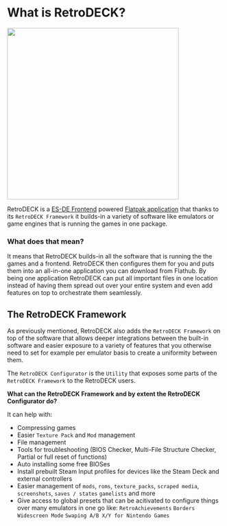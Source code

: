# What is RetroDECK?

<img src="../../wiki_images/logos/rd-esde-logo.svg" width="400">

RetroDECK is a [ES-DE Frontend](https://es-de.org) powered [Flatpak application](https://flathub.org/apps/net.retrodeck.retrodeck) that thanks to its `RetroDECK Framework` it builds-in a variety of software like emulators or game engines that is running the games in one package.


### What does that mean?

It means that RetroDECK builds-in all the software that is running the the games and a frontend. RetroDECK then configures them for you and puts them into an all-in-one application you can download from Flathub.
By being one application RetroDECK can put all important files in one location instead of having them spread out over your entire system and even add features on top to orchestrate them seamlessly.



## The RetroDECK Framework

As previously mentioned, RetroDECK also adds the `RetroDECK Framework` on top of the software that allows deeper integrations between the built-in software and easier exposure to a variety of features that you otherwise need to set for example per emulator basis to create a uniformity between them.

The `RetroDECK Configurator` is the `Utility` that exposes some parts of the `RetroDECK Framework` to the RetroDECK users.

**What can the RetroDECK Framework and by extent the RetroDECK Configurator do?**

It can help with:

- Compressing games
- Easier `Texture Pack` and `Mod` management
- File management
- Tools for troubleshooting (BIOS Checker, Multi-File Structure Checker, Partial or full reset of functions)
- Auto installing some free BIOSes
- Install prebuilt Steam Input profiles for devices like the Steam Deck and external controllers
- Easier management of `mods`, `roms`, `texture_packs`, `scraped media`, `screenshots`, `saves / states` `gamelists` and more
- Give access to global presets that can be acitivated to configure things over many emulators in one go like: `RetroAchievements`
  `Borders` `Widescreen Mode` `Swaping A/B X/Y for Nintendo Games`
